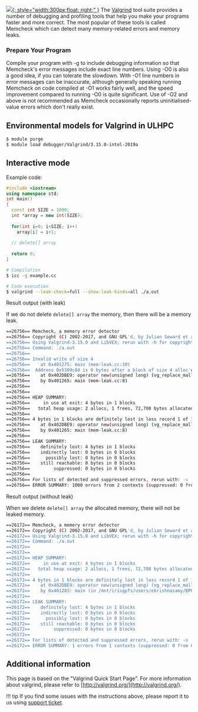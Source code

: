 [![](https://upload.wikimedia.org/wikipedia/en/f/f9/Valgrind_logo.png){: style="width:300px;float: right;" }](https://valgrind.org/)
The [Valgrind](https://valgrind.org/) tool suite provides a number of debugging and profiling
tools that help you make your programs faster and more correct. The
most popular of these tools is called Memcheck which can detect
many memory-related errors and memory leaks.

### Prepare Your Program

Compile your program with -g to include debugging information so
that Memcheck's error messages include exact line numbers. Using
-O0 is also a good idea, if you can tolerate the slowdown. With -O1
line numbers in error messages can be inaccurate, although generally
speaking running Memcheck on code compiled at -O1 works fairly well,
and the speed improvement compared to running -O0 is quite significant.
Use of -O2 and above is not recommended as Memcheck occasionally
reports uninitialised-value errors which don't really exist.

## Environmental models for Valgrind in ULHPC


```bash
$ module purge
$ module load debugger/Valgrind/3.15.0-intel-2019a
```


## Interactive mode

Example code:
```cpp
#include <iostream>                                                                                           
using namespace std;                                                                                          
int main()                                                                                                    
{                                                                                                             
  const int SIZE = 1000;                                                                                      
  int *array = new int(SIZE);                                                                                 
                                                                                                              
  for(int i=0; i<SIZE; i++)                                                                                   
    array[i] = i+1;                                                                                           
                                                                                                              
  // delete[] array                                                                                           
                                                                                                              
  return 0;                                                                                                   
}
```

```bash
# Compilation
$ icc -g example.cc

# Code execution
$ valgrind --leak-check=full --show-leak-kinds=all ./a.out
```
Result output (with leak)

If we do not delete `delete[] array` the memory, then there will be a memory leak.
```bash
==26756== Memcheck, a memory error detector
==26756== Copyright (C) 2002-2017, and GNU GPL'd, by Julian Seward et al.
==26756== Using Valgrind-3.15.0 and LibVEX; rerun with -h for copyright info
==26756== Command: ./a.out
==26756== 
==26756== Invalid write of size 4
==26756==    at 0x401275: main (mem-leak.cc:10)
==26756==  Address 0x5309c84 is 0 bytes after a block of size 4 alloc'd
==26756==    at 0x402DBE9: operator new(unsigned long) (vg_replace_malloc.c:344)
==26756==    by 0x401265: main (mem-leak.cc:8)
==26756== 
==26756== 
==26756== HEAP SUMMARY:
==26756==     in use at exit: 4 bytes in 1 blocks
==26756==   total heap usage: 2 allocs, 1 frees, 72,708 bytes allocated
==26756== 
==26756== 4 bytes in 1 blocks are definitely lost in loss record 1 of 1
==26756==    at 0x402DBE9: operator new(unsigned long) (vg_replace_malloc.c:344)
==26756==    by 0x401265: main (mem-leak.cc:8)
==26756== 
==26756== LEAK SUMMARY:
==26756==    definitely lost: 4 bytes in 1 blocks
==26756==    indirectly lost: 0 bytes in 0 blocks
==26756==      possibly lost: 0 bytes in 0 blocks
==26756==    still reachable: 0 bytes in 0 blocks
==26756==         suppressed: 0 bytes in 0 blocks
==26756== 
==26756== For lists of detected and suppressed errors, rerun with: -s
==26756== ERROR SUMMARY: 1000 errors from 2 contexts (suppressed: 0 from 0)
```

Result output (without leak)

When we delete `delete[] array` the allocated memory, there will not be leaked memory.
```bash
==26172== Memcheck, a memory error detector
==26172== Copyright (C) 2002-2017, and GNU GPL'd, by Julian Seward et al.
==26172== Using Valgrind-3.15.0 and LibVEX; rerun with -h for copyright info
==26172== Command: ./a.out
==26172== 
==26172== 
==26172== HEAP SUMMARY:
==26172==     in use at exit: 4 bytes in 1 blocks
==26172==   total heap usage: 2 allocs, 1 frees, 72,708 bytes allocated
==26172== 
==26172== 4 bytes in 1 blocks are definitely lost in loss record 1 of 1
==26172==    at 0x402DBE9: operator new(unsigned long) (vg_replace_malloc.c:344)
==26172==    by 0x401283: main (in /mnt/irisgpfs/users/ekrishnasamy/BPG/Valgrind/a.out)
==26172== 
==26172== LEAK SUMMARY:
==26172==    definitely lost: 4 bytes in 1 blocks
==26172==    indirectly lost: 0 bytes in 0 blocks
==26172==      possibly lost: 0 bytes in 0 blocks
==26172==    still reachable: 0 bytes in 0 blocks
==26172==         suppressed: 0 bytes in 0 blocks
==26172== 
==26172== For lists of detected and suppressed errors, rerun with: -s
==26172== ERROR SUMMARY: 1 errors from 1 contexts (suppressed: 0 from 0)
```

## Additional information 

This page is based on the "Valgrind Quick Start Page". For more
information about valgrind, please refer to
[http://valgrind.org/](http://valgrind.org/).

!!! tip
    If you find some issues with the instructions above,
    please report it to us using [support ticket](https://hpc.uni.lu/support).
